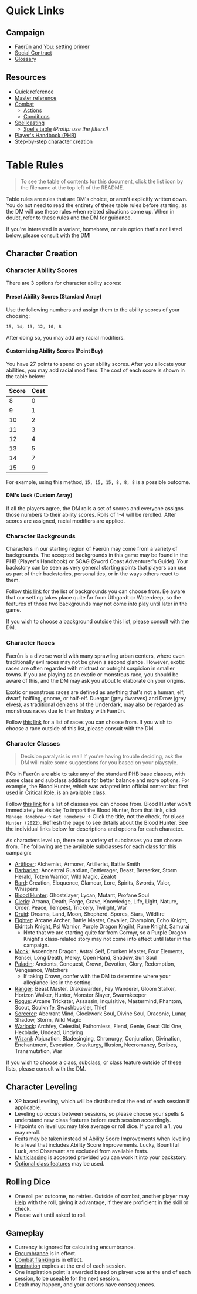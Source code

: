 # Quick Links

## Campaign
- [Faerûn and You: setting primer](./Faerun-and-You.md)
- [Social Contract](./Social-Contract.md)
- [Glossary](./Glossary.md)

## Resources
- [Quick reference](https://5e.tools/quickreference.html#bookref-quick)
- [Master reference](https://5e.tools)
- [Combat](https://5e.tools/book.html#phb,9)
	- [Actions](https://5e.tools/actions.html#activate%20an%20item_dmg,flstmiscellaneous:srd=1~basic%20rules=1,flopmiscellaneous:extend)
	- [Conditions](https://5e.tools/conditionsdiseases.html#blinded_phb,flsttype:status=0,floptype:extend)
- [Spellcasting](https://5e.tools/book.html#phb,10)
	- [Spells table](https://5e.tools/spells.html#acid%20splash_phb) _(Protip: use the filters!)_
- [Player's Handbook (PHB)](https://5e.tools/book.html#phb)
- [Step-by-step character creation](https://5e.tools/book.html#phb,1)

# Table Rules

> To see the table of contents for this document, click the list icon by the filename at the top left of the README.

Table rules are rules that are DM's choice, or aren't explicitly written down. You do not need to read the entirety of these table rules before starting, as the DM will use these rules when related situations come up. When in doubt, refer to these rules and the DM for guidance.

If you're interested in a variant, homebrew, or rule option that's not listed below, please consult with the DM!

## Character Creation

### Character Ability Scores 
There are 3 options for character ability scores:

#### Preset Ability Scores (Standard Array)
Use the following numbers and assign them to the ability scores of your choosing:
```
15, 14, 13, 12, 10, 8
```
After doing so, you may add any racial modifiers.

#### Customizing Ability Scores (Point Buy)
You have 27 points to spend on your ability scores. After you allocate your abilities, you may add racial modifiers. The cost of each score is shown in the table below:

Score | Cost
--- | ---
8 | 0
9 | 1
10 | 2
11 | 3
12 | 4
13 | 5
14 | 7
15 | 9

For example, using this method, `15, 15, 15, 8, 8, 8` is a possible outcome.

#### DM's Luck (Custom Array)
If all the players agree, the DM rolls a set of scores and everyone assigns those numbers to their ability scores. Rolls of 1-4 will be rerolled. After scores are assigned, racial modifiers are applied.

### Character Backgrounds
Characters in our starting region of Faerûn may come from a variety of backgrounds. The accepted backgrounds in this game may be found in the PHB (Player's Handbook) or SCAG (Sword Coast Adventurer's Guide). Your backstory can be seen as very general starting points that players can use as part of their backstories, personalities, or in the ways others react to them.

Follow [this link](https://5e.tools/backgrounds.html#baldur's%20gate%20acolyte_bgdia,flstsource:toa=0~aag=0~mot=0~egw=0~ggr=0~bgdia=0~ai=0~wbtw=0~gos=0~vrgr=0~cos=0~erlw=0~dsotdq=0~scc=0,flopsource:extend) for the list of backgrounds you can choose from. Be aware that our setting takes place quite far from Uthgardt or Waterdeep, so the features of those two backgrounds may not come into play until later in the game.

If you wish to choose a background outside this list, please consult with the DM.

### Character Races
Faerûn is a diverse world with many sprawling urban centers, where even traditionally evil races may not be given a second glance. However, exotic races are often regarded with mistrust or outright suspicion in smaller towns. If you are playing as an exotic or monstrous race, you should be aware of this, and the DM may ask you about to elaborate on your origins.

Exotic or monstrous races are defined as anything that's not a human, elf, dwarf, halfling, gnome, or half-elf. Duergar (grey dwarves) and Drow (grey elves), as traditional denizens of the Underdark, may also be regarded as monstrous races due to their history with Faerûn.

Follow [this link](https://5e.tools/races.html#custom%20lineage_tce,flstsource:dmg=0~eepc=0~egw=0~mpmm=0~aag=0~erlw=0~ggr=0~mot=0~vrgr=0~mtf=0~wbtw=0~idrotf=0~dsotdq=0~scc=0~ai=0,flopsource:extend,flstspeed:fly=2,flopspeed:extend,flsttraits:monstrous%20race=2,floptraits:extend,flstlanguages:common=1,floplanguages:extend) for a list of races you can choose from. If you wish to choose a race outside of this list, please consult with the DM.

### Character Classes
> Decision paralysis is real! If you're having trouble deciding, ask the DM will make some suggestions for you based on your playstyle.

PCs in Faerûn are able to take any of the standard PHB base classes, with some class and subclass additions for better balance and more options. For example, the Blood Hunter, which was adapted into official content but first used in [Critical Role](https://en.wikipedia.org/wiki/Critical_Role), is an available class.

Follow [this link](https://5e.tools/classes.html#artificer_tce) for a list of classes you can choose from. Blood Hunter won't immediately be visible; To import the Blood Hunter, from that link, click `Manage Homebrew` ->  `Get Homebrew` -> Click the title, not the check, for `Blood Hunter (2022)`. Refresh the page to see details about the Blood Hunter. See the individual links below for descriptions and options for each character.

As characters level up, there are a variety of subclasses you can choose from. The following are the available subclasses for each class for this campaign:

- [Artificer](https://5e.tools/classes.html#artificer_tce,state:isshowfluff=b1~sub-alchemist-tce=b1~sub-armorer-tce=b1~sub-artillerist-tce=b1~sub-battle-smith-tce=b1): Alchemist, Armorer, Artillerist, Battle Smith
- [Barbarian](https://5e.tools/classes.html#barbarian_phb,state:isshowfluff=b1~sub-ancestral-guardian-xge=b1~sub-battlerager-scag=b1~sub-beast-tce=b1~sub-berserker-phb=b1~sub-storm-herald-xge=b1~sub-totem-warrior-phb=b1~sub-zealot-xge=b1~sub-wild-magic-tce=b1): Ancestral Guardian, Battlerager, Beast, Berserker, Storm Herald, Totem Warrior, Wild Magic, Zealot
- [Bard](https://5e.tools/classes.html#bard_phb,state:isshowfluff=b1~sub-creation-tce=b1~sub-eloquence-tce=b1~sub-glamour-xge=b1~sub-lore-phb=b1~sub-spirits-vrgr=b1~sub-swords-xge=b1~sub-valor-phb=b1~sub-whispers-xge=b1): Creation, Eloquence, Glamour, Lore, Spirits, Swords, Valor, Whispers
- [Blood Hunter](https://5e.tools/classes.html#blood%20hunter_bh2022,state:isshowfluff=b1~sub-ghostslayer-bh2022=b1~sub-lycan-bh2022=b1~sub-mutant-bh2022=b1~sub-profane-soul-bh2022=b1): Ghostslayer, Lycan, Mutant, Profane Soul
- [Cleric](https://5e.tools/classes.html#cleric_phb,state:isshowfluff=b1~sub-arcana-scag=b1~sub-death-dmg=b1~sub-forge-xge=b1~sub-grave-xge=b1~sub-knowledge-phb=b1~sub-life-phb=b1~sub-light-phb=b1~sub-nature-phb=b1~sub-order-tce=b1~sub-peace-tce=b1~sub-tempest-phb=b1~sub-trickery-phb=b1~sub-twilight-tce=b1~sub-war-phb=b1): Arcana, Death, Forge, Grave, Knowledge, Life, Light, Nature, Order, Peace, Tempest, Trickery, Twilight, War
- [Druid](https://5e.tools/classes.html#druid_phb,state:isshowfluff=b1~sub-dreams-xge=b1~sub-spores-tce=b1~sub-stars-tce=b1~sub-land-phb=b1~sub-moon-phb=b1~sub-shepherd-xge=b1~sub-wildfire-tce=b1): Dreams, Land, Moon, Shepherd, Spores, Stars, Wildfire
- [Fighter](https://5e.tools/classes.html#fighter_phb,state:isshowfluff=b1~sub-arcane-archer-xge=b1~sub-battle-master-phb=b1~sub-cavalier-xge=b1~sub-champion-phb=b1~sub-echo-knight-egw=b1~sub-eldritch-knight-phb=b1~sub-psi-warrior-tce=b1~sub-purple-dragon-knight-banneret-scag=b1~sub-rune-knight-tce=b1~sub-samurai-xge=b1): Arcane Archer, Battle Master, Cavalier, Champion, Echo Knight, Eldritch Knight, Psi Warrior, Purple Dragon Kngiht, Rune Knight, Samurai 
	- Note that we are starting quite far from Cormyr, so a Purple Dragon Knight's class-related story may not come into effect until later in the campaign.
- [Monk](https://5e.tools/classes.html#monk_phb,state:isshowfluff=b1~sub-mercy-tce=b1~sub-shadow-phb=b1~sub-ascendant-dragon-ftd=b1~sub-astral-self-tce=b1~sub-drunken-master-xge=b1~sub-four-elements-phb=b1~sub-kensei-xge=b1~sub-long-death-scag=b1~sub-open-hand-phb=b1~sub-sun-soul-xge=b1): Ascendant Dragon, Astral Self, Drunken Master, Four Elements, Kensei, Long Death, Mercy, Open Hand, Shadow, Sun Soul
- [Paladin](https://5e.tools/classes.html#paladin_phb,state:isshowfluff=b1~sub-conquest-xge=b1~sub-devotion-phb=b1~sub-glory-tce=b1~sub-redemption-xge=b1~sub-ancients-phb=b1~sub-crown-scag=b1~sub-watchers-tce=b1~sub-vengeance-phb=b1): Ancients, Conquest, Crown, Devotion, Glory, Redemption, Vengeance, Watchers
	- If taking Crown, confer with the DM to determine where your allegiance lies in the setting.
- [Ranger](https://5e.tools/classes.html#ranger_phb,state:isshowfluff=b1~sub-beast-master-phb=b1~sub-drakewarden-ftd=b1~sub-fey-wanderer-tce=b1~sub-gloom-stalker-xge=b1~sub-horizon-walker-xge=b1~sub-hunter-phb=b1~sub-monster-slayer-xge=b1~sub-swarmkeeper-tce=b1): Beast Master, Drakewarden, Fey Wanderer, Gloom Stalker, Horizon Walker, Hunter, Monster Slayer, Swarmkeeper
- [Rogue](https://5e.tools/classes.html#rogue_phb,state:isshowfluff=b1~sub-arcane-trickster-phb=b1~sub-assassin-phb=b1~sub-inquisitive-xge=b1~sub-mastermind-xge=b1~sub-phantom-tce=b1~sub-scout-xge=b1~sub-soulknife-tce=b1~sub-swashbuckler-xge=b1~sub-thief-phb=b1): Arcane Trickster, Assassin, Inquisitive, Mastermind, Phantom, Scout, Soulknife, Swashbuckler, Thief
- [Sorcerer](https://5e.tools/classes.html#sorcerer_phb,state:isshowfluff=b1~sub-aberrant-mind-tce=b1~sub-clockwork-soul-tce=b1~sub-divine-soul-xge=b1~sub-draconic-phb=b1~sub-lunar-dsotdq=b1~sub-shadow-xge=b1~sub-storm-xge=b1~sub-wild-phb=b1): Aberrant Mind, Clockwork Soul, Divine Soul, Draconic, Lunar, Shadow, Storm, Wild Magic
- [Warlock](https://5e.tools/classes.html#warlock_phb,state:isshowfluff=b1~sub-archfey-phb=b1~sub-celestial-xge=b1~sub-fathomless-tce=b1~sub-fiend-phb=b1~sub-genie-tce=b1~sub-great-old-one-phb=b1~sub-hexblade-xge=b1~sub-undead-vrgr=b1~sub-undying-scag=b1): Archfey, Celestial, Fathomless, Fiend, Genie, Great Old One, Hexblade, Undead, Undying
- [Wizard](https://5e.tools/classes.html#wizard_phb,state:isshowfluff=b1~sub-bladesinging-tce=b1~sub-chronurgy-egw=b1~sub-graviturgy-egw=b1~sub-scribes-tce=b1~sub-abjuration-phb=b1~sub-conjuration-phb=b1~sub-divination-phb=b1~sub-enchantment-phb=b1~sub-evocation-phb=b1~sub-illusion-phb=b1~sub-necromancy-phb=b1~sub-transmutation-phb=b1~sub-war-xge=b1): Abjuration, Bladesinging, Chronurgy, Conjuration, Divination, Enchantment, Evocation, Graviturgy, Illusion, Necromancy, Scribes, Transmutation, War

If you wish to choose a class, subclass, or class feature outside of these lists, please consult with the DM.

## Character Leveling
- XP based leveling, which will be distributed at the end of each session if applicable.
- Leveling up occurs between sessions, so please choose your spells & understand new class features before each session accordingly.
- Hitpoints on level up: may take average or roll dice. If you roll a 1, you may reroll.
- [Feats](https://5e.tools/variantrules.html#feats_phb) may be taken instead of Ability Score Improvements when leveling to a level that includes Ability Score Improvements. Lucky, Bountiful Luck, and Observant are excluded from available feats.
- [Multiclassing](https://5e.tools/variantrules.html#multiclassing_phb) is accepted provided you can work it into your backstory.
- [Optional class features](https://5e.tools/variantrules.html#optional%20class%20features_tce) may be used.

## Rolling Dice
- One roll per outcome, no retries. Outside of combat, another player may [Help](https://5e.tools/actions.html#help_phb) with the roll, giving it advantage, if they are proficient in the skill or check.
- Please wait until asked to roll.

## Gameplay
- Currency is ignored for calculating encumbrance. 
- [Encumbrance](https://5e.tools/variantrules.html#encumbrance_phb) is in effect.
- [Combat flanking](https://5e.tools/variantrules.html#flanking_dmg) is in effect.
- [Inspiration](https://5e.tools/variantrules.html#inspiration_phb) expires at the end of each session.
- One inspiration point is awarded based on player vote at the end of each session, to be useable for the next session.
- Death may happen, and your actions have consequences.
